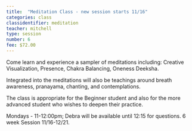 ```yaml
---
title:  "Meditation Class - new session starts 11/16"
categories: class
classidentifier: meditation
teacher: mitchell
type: session
number: 6
fee: $72.00
---
```

Come learn and experience a sampler of meditations including:
Creative Visualization, Presence, Chakra Balancing, Oneness Deeksha.

Integrated into the meditations will also be teachings around breath awareness, pranayama, chanting, and contemplations.

The class is appropriate for the Beginner student and also for the more advanced student who wishes to deepen their practice.

Mondays - 11-12:00pm; Debra will be available until 12:15 for questions. 6 week Session 11/16-12/21.
